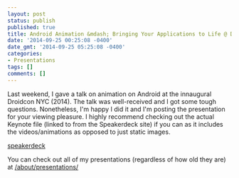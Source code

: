 ```yaml
---
layout: post
status: publish
published: true
title: Android Animation &mdash; Bringing Your Applications to Life @ Droidcon NYC 2014
date: '2014-09-25 00:25:08 -0400'
date_gmt: '2014-09-25 05:25:08 -0400'
categories:
- Presentations
tags: []
comments: []
---
```

Last weekend, I gave a talk on animation on Android at the innaugural Droidcon NYC (2014). The talk was well-received and I got some tough questions. Nonetheless, I'm happy I did it and I'm posting the presentation for your viewing pleasure. I highly recommend checking out the actual Keynote file (linked to from the Speakerdeck site) if you can as it includes the videos/animations as opposed to just static images.

[speakerdeck](https://speakerdeck.com/dallasgutauckis/android-animations)

You can check out all of my presentations (regardless of how old they are) at [/about/presentations/](/about/presentations/)
